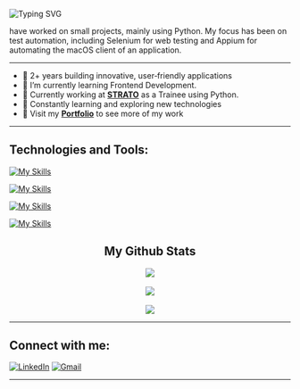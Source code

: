![Typing SVG](https://readme-typing-svg.herokuapp.com?font=Architects+Daughter&color=ffffff&size=30&lines=Hey!+It's+Oli!+👋;I'm+a+Dev+Apprentice;)
<!-- <h1 align="center">Hi 👋, I'm Oli</h1> -->


have worked on small projects, mainly using Python.
My focus has been on test automation, including Selenium for web testing and Appium for automating the macOS client of an application.

---

* 🚀 2+ years building innovative, user‑friendly applications
* 🌱 I’m currently learning Frontend Development.
* 💼 Currently working at **[STRATO](https://www.strato.de/)** as a Trainee using Python.
* 🌱 Constantly learning and exploring new technologies
* 📁 Visit my **[Portfolio](#)** to see more of my work

---

## Technologies and Tools:

[![My Skills](https://skillicons.dev/icons?i=html,css,python,javascript,mysql,mongodb)](https://skillicons.dev)

[![My Skills](https://skillicons.dev/icons?i=selenium,nextjs)](https://skillicons.dev)

[![My Skills](https://skillicons.dev/icons?i=git,github,vscode,raspberrypi	)](https://skillicons.dev)

[![My Skills](https://skillicons.dev/icons?i=figma,ae,ps)](https://skillicons.dev)






</p>
  </a>
<h2 align="center">My Github Stats</h2>
<p align="center">
<img align="center" src="https://github-readme-stats.vercel.app/api/top-langs/?username=oliwier-urbanski&layout=compact&theme=github_dark&langs_count=10&exclude_repo=kasweb">
<br>
<br>
<img align="center" src="https://github-readme-stats.vercel.app/api?username=oliwier-urbanski&count_private=true&show_icons=trueline_height=21&theme=github_dark">	
<br>
<br>
<img align="center" src="https://github-readme-streak-stats.herokuapp.com/?user=oliwier-urbanski&theme=holi-theme">
</p>


---

## Connect with me:

[![LinkedIn](https://img.shields.io/badge/LINKEDIN-0A66C2?style=for-the-badge\&logo=linkedin\&logoColor=white)](https://www.linkedin.com/in/oliwier-urbanski/)
[![Gmail](https://img.shields.io/badge/GMAIL-EA4335?style=for-the-badge\&logo=gmail\&logoColor=white)](mailto:urbanskioli@gmail.com)

---

